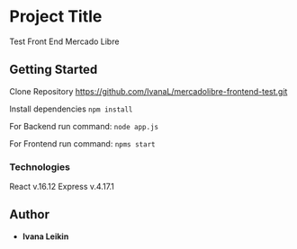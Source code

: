 # Project Title

Test Front End Mercado Libre

## Getting Started

Clone Repository
https://github.com/IvanaL/mercadolibre-frontend-test.git

Install dependencies
`npm install`

For Backend run command:
`node app.js`

For Frontend run command:
`npms start`

### Technologies

React v.16.12
Express v.4.17.1

## Author

* **Ivana Leikin**


